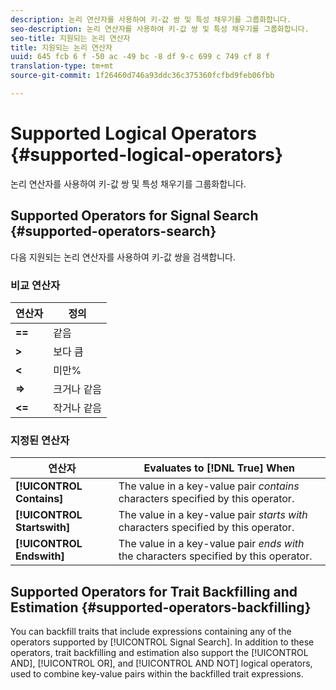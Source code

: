 ```yaml
---
description: 논리 연산자를 사용하여 키-값 쌍 및 특성 채우기를 그룹화합니다.
seo-description: 논리 연산자를 사용하여 키-값 쌍 및 특성 채우기를 그룹화합니다.
seo-title: 지원되는 논리 연산자
title: 지원되는 논리 연산자
uuid: 645 fcb 6 f -50 ac -49 bc -8 df 9-c 699 c 749 cf 8 f
translation-type: tm+mt
source-git-commit: 1f26460d746a93ddc36c375360fcfbd9feb06fbb

---
```



# Supported Logical Operators {#supported-logical-operators}

논리 연산자를 사용하여 키-값 쌍 및 특성 채우기를 그룹화합니다.

## Supported Operators for Signal Search {#supported-operators-search}

다음 지원되는 논리 연산자를 사용하여 키-값 쌍을 검색합니다.

### 비교 연산자

| 연산자 | 정의 |
|---|---|
| **==** | 같음 |
| **&gt;** | 보다 큼 |
| **&lt;** |  미만% |
| **=&gt;** | 크거나 같음 |
| **&lt;=** | 작거나 같음 |

### 지정된 연산자

| 연산자 | Evaluates to [!DNL True] When |
|---|---|
| **[!UICONTROL Contains]** | The value in a key-value pair *contains* characters specified by this operator. |
| **[!UICONTROL Startswith]** | The value in a key-value pair *starts with* characters specified by this operator. |
| **[!UICONTROL Endswith]** | The value in a key-value pair *ends with* the characters specified by this operator. |

## Supported Operators for Trait Backfilling and Estimation {#supported-operators-backfilling}

You can backfill traits that include expressions containing any of the operators supported by [!UICONTROL Signal Search]. In addition to these operators, trait backfilling and estimation also support the [!UICONTROL AND], [!UICONTROL OR], and [!UICONTROL AND NOT] logical operators, used to combine key-value pairs within the backfilled trait expressions.